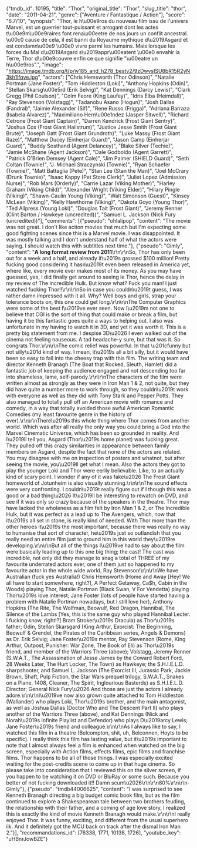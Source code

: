 {"tmdb_id": 10195, "title": "Thor", "original_title": "Thor", "slug_title": "thor", "date": "2011-04-21", "genre": ["Aventure / Fantastique / Action"], "score": "6.7/10", "synopsis": "Thor, le h\u00e9ros du nouveau film issu de l'univers Marvel, est un guerrier tout-puissant et arrogant dont les actes t\u00e9m\u00e9raires font rena\u00eetre de nos jours un conflit ancestral. \u00c0 cause de cela, il est banni du Royaume mythique d\u2019Asgard et est condamn\u00e9 \u00e0 vivre parmi les humains. Mais lorsque les forces du Mal d\u2019Asgard s\u2019appr\u00eatent \u00e0 envahir la Terre, Thor d\u00e9couvre enfin ce que signifie \"\u00eatre un h\u00e9ros\".", "image": "https://image.tmdb.org/t/p/w185_and_h278_bestv2/9zDwvsISU8bR15R2yN3kh1lfqve.jpg", "actors": ["Chris Hemsworth (Thor Odinson)", "Natalie Portman (Jane Foster)", "Tom Hiddleston (Loki)", "Anthony Hopkins (Odin)", "Stellan Skarsg\u00e5rd (Erik Selvig)", "Kat Dennings (Darcy Lewis)", "Clark Gregg (Phil Coulson)", "Colm Feore (King Laufey)", "Idris Elba (Heimdall)", "Ray Stevenson (Volstagg)", "Tadanobu Asano (Hogun)", "Josh Dallas (Fandral)", "Jaimie Alexander (Sif)", "Rene Russo (Frigga)", "Adriana Barraza (Isabela Alvarez)", "Maximiliano Hern\u00e1ndez (Jasper Sitwell)", "Richard Cetrone (Frost Giant Captain)", "Darren Kendrick (Frost Giant Sentry)", "Joshua Cox (Frost Giant Hailstrum)", "Justice Jesse Smith (Frost Giant Brute)", "Joseph Gatt (Frost Giant Grundroth)", "Luke Massy (Frost Giant Raze)", "Matthew Ducey (Einherjar Guard)", "Jason Camp (Einherjar Guard)", "Buddy Sosthand (Agent Delancey)", "Blake Silver (Techie)", "Jamie McShane (Agent Jackson)", "Dale Godboldo (Agent Garrett)", "Patrick O'Brien Demsey (Agent Cale)", "Jim Palmer (SHIELD Guard)", "Seth Coltan (Townie)", "J. Michael Straczynski (Townie)", "Ryan Schaefer (Townie)", "Matt Battaglia (Pete)", "Stan Lee (Stan the Man)", "Joel McCrary (Drunk Townie)", "Isaac Kappy (Pet Store Clerk)", "Juliet Lopez (Admission Nurse)", "Rob Mars (Orderly)", "Carrie Lazar (Viking Mother)", "Harley Graham (Viking Child)", "Alexander Wright (Viking Elder)", "Hilary Pingle (Viking)", "Shawn-Caulin Young (Viking)", "Walt Simonson (Guest)", "Kinsey McLean (Viking)", "Kelly Hawthorne (Viking)", "Dakota Goyo (Young Thor)", "Ted Allpress (Young Loki)", "Douglas Tait (Frost Giant)", "Jeremy Renner (Clint Barton / Hawkeye (uncredited))", "Samuel L. Jackson (Nick Fury (uncredited))"], "comments": [{"pseudo": "ohlalipop", "content": "The movie was not great. I don't like action movies that much but I'm expecting some good fighting scenes since this is a Marvel movie. I was disappointed. It was mostly talking and I don't understand half of what the actors were saying. I should watch this with subtitles next time."}, {"pseudo": "Gimly", "content": "**A long format review from 2011**\r\n\r\nSo, Thor has only been out for a week and a half, and already it\u2019s grossed $100 million! Pretty fucking good considering it hasn\u2019t even been released in America yet, where like, every movie ever makes most of its money. As you may have guessed, yes, I did finally get around to seeing le Thor, hence the delay in my review of The Incredible Hulk. But know what? Fuck you man! I just watched fucking Thor!!\r\n\r\nSo in case you couldn\u2019t guess, I was rather damn impressed with it all. Why? Well boys and girls, strap your tolerance boots on, this one could get long.\r\n\r\nThe Computer Graphics were some of the best I\u2019ve ever seen. Now I\u2019m not one to believe that CGI is the sort of thing that could make or break a film, but having it be this fantastic goes quite a ways to helping out. I also was unfortunate in my having to watch it in 3D, and yet it was worth it. This is a pretty big statement from me. I despise 3D\u2026 I even walked out of the cinema not feeling nauseous. A tad headache-y sure, but that was it. So congrats Thor.\r\n\r\nThe comic relief was powerful. In that \u201cfunny but not silly\u201d kind of way. I mean, it\u2019s all a bit silly, but it would have been so easy to fall into the cheesy trap with this film. The writing team and director Kenneth Branagh (The Boat that Rocked, Sleuth, Hamlet) did a fantastic job of keeping the audience engaged  and not descending too far into shameless, lame, self-parody.\r\n\r\nThe characters of the film were written almost as strongly as they were in Iron Man 1 & 2, not quite, but they did have quite a number more to work through, so they couldn\u2019t work with everyone as well as they did with Tony Stark and Pepper Potts. They also managed to totally pull off an American movie with romance and comedy, in a way that totally avoided those awful American Romantic Comedies (my least favourite genre in the history of ever).\r\n\r\nThere\u2019s this whole thing where Thor comes from another world. Which was after all really the only way you could bring a God into the Marvel Cinematic Universe, which has been so grounded in reality. And I\u2019ll tell you, Asgard (Thor\u2019s home planet) was fucking great. They pulled off this crazy similarities in appearance between family members on Asgard, despite the fact that none of the actors are related. You may disagree with me on inspection of posters and whatnot, but after seeing the movie, you\u2019ll get what I mean. Also the actors they got to play the younger Loki and Thor were eerily believable. Like, to an actually kind of scary point. I wonder if any of it was fake\u2026 The Frost Giant homeworld of Jotunheim is also visually stunning.\r\n\r\nThe sound effects were very confronting. I couldn\u2019t really figure out if I though this was a good or a bad thing\u2026 It\u2019ll be interesting to rewatch on DVD, and see if it was only so crazy because of the speakers in the theatre. Thor may have lacked the wholeness as a film felt by Iron Man 1 & 2, or The Incredible Hulk, but it was perfect as a lead up to The Avengers, which, now that it\u2019s all set in stone, is really kind of needed. With Thor more than the other heroes it\u2019s the most important, because there was really no way to humanise that sort of character, he\u2019s just so outlandish that you really need an entire film just to ground him in this world they\u2019re developing.\r\n\r\nBut all of the things I\u2019ve had to say about the film were basically leading up to this one big thing; the cast! The cast was incredible, not only did they manage to snag a total of THREE of my favourite underrated actors ever, one of them just so happened to my favourite actor in the whole wide world, Ray Stevenson!\r\n\r\nWe have Australian (fuck yes Australia!) Chris Hemsworth (Home and Away [Hey! We all have to start somewhere, right?], A Perfect Getaway, Ca$h, Cabin in the Woods) playing Thor, Natalie Portman (Black Swan, V For Vendetta) playing Thor\u2019s love interest; Jane Foster (lots of people have started having a problem with Natalie Portman nowadays, but I still love her), Anthony Hopkins (The Rite, The Wolfman, Beowulf, Red Dragon, Hannibal, The Silence of the Lambs [Yes, this is the same guy who played Hannibal Lecter. I fucking know, right!?] Bram Stroker\u2019s Dracula) as Thor\u2019s father; Odin, Stellan Skarsgard (King Arthur, Exorcist: The Beginning, Beowulf & Grendel, the Pirates of the Caribbean series, Angels & Demons) as Dr. Erik Selvig; Jane Foster\u2019s mentor, Ray Stevenson (Rome, King Arthur, Outpost, Punisher: War Zone, The Book of Eli) as Thor\u2019s friend, and member of the Warriors Three (above); Volstagg, Jeremy Renner (S.W.A.T., The Assassination of Jesse James by the Coward Robert Ford, 28 Weeks Later, The Hurt Locker, The Town) as Hawkeye; the S.H.I.E.L.D. sharpshooter, and Samuel L. Jackson (The Exorcist III, Jurassic Park, Jackie Brown, Shaft, Pulp Fiction, the Star Wars prequel trilogy, S.W.A.T., Snakes on a Plane, 1408,  Cleaner, The Spirit, Inglourious Basterds) as S.H.I.E.L.D. Director; General Nick Fury\u2026 And those are just the actors I already adore.\r\n\r\nI\u2019ve now also grown quite attached to Tom Hiddleston (Wallander) who plays Loki, Thor\u2019s brother, and the main antagonist, as well as Joshua Dallas (Doctor Who and The Descent Part II) who plays another of the Warriors Three (above), and Kat Dennings (Nick and Norah\u2019s Infinite Playlist and Defendor) who plays D\u2019arcy Lewis; Jane Foster\u2019s friend and colleague.\r\n\r\nAs I always like to say, I watched this film in a theatre (Belcompton, shit, uh, Belconnen, Hoyts to be specific). I really think this film has lasting value, but it\u2019s important to note that I almost always feel a film is enhanced when watched on the big screen, especially with Action films, effects films, epic films and franchise films. Thor happens to be all of those things. I was especially excited waiting for the post-credits scene to come up in that huge cinema. So please take into consideration that I reviewed this on the silver screen, if you happen to be watching it on DVD or BluRay or some such. Because you better of not fucking downloaded it!!  Damn scum\u2026\r\n\r\n80%\r\n\r\n-Gimly"}, {"pseudo": "tmdb44006625", "content": "I was surprised to see Kenneth Branagh directing a big budget comic book film, but as the film continued to explore a Shakespearean tale between two brothers feuding, the relationship with their father, and a coming of age love story, I realized this is exactly the kind of movie Kenneth Branagh would make.\r\n\r\nI really enjoyed Thor. It was funny, exciting, and different from the usual superhero ilk. And it definitely got the MCU back on track after the dismal Iron Man 2."}], "recommandations_id": [76338, 1771, 10138, 1726], "youtube_key": "uHBnrJowBZE"}